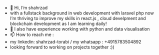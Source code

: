 - 👋 Hi, I’m shahrzad
-  with a fullstack background in web development with laravel php now I’m thriving to improve my skills in react.js , cloud develpment and blockchain development as I am learning daily!
- 🌱 I also have experience working with python and data visualisation
- 📫 How to reach me :
-  my linkedin: shahrzad-torabi   / my whatsapp : +4915783504892
- looking forward to working on projects together :))

<!---
shahrzadtrb-co/shahrzadtrb-co is a ✨ special ✨ repository because its `README.md` (this file) appears on your GitHub profile.
You can click the Preview link to take a look at your changes.
--->

